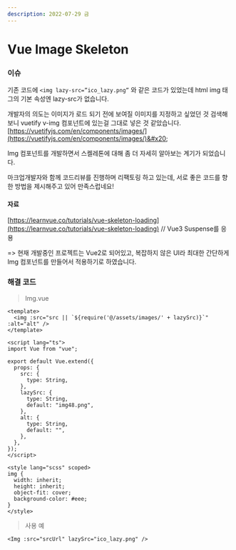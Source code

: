 ```yaml
---
description: 2022-07-29 금
---
```


# Vue Image Skeleton

### 이슈

기존 코드에 `<img lazy-src=”ico_lazy.png”` 와 같은 코드가 있었는데 html img 태그의 기본 속성엔 lazy-src가 없습니다.&#x20;

개발자의 의도는 이미지가 로드 되기 전에 보여질 이미지를 지정하고 싶었던 것 검색해보니 vuetify v-img 컴포넌트에 있는걸 그대로 넣은 것 같았습니다. [https://vuetifyjs.com/en/components/images/](https://vuetifyjs.com/en/components/images/)&#x20;



Img 컴포넌트를 개발하면서 스켈레톤에 대해 좀 더 자세히 알아보는 계기가 되었습니다.

마크업개발자와 함께 코드리뷰를 진행하며 리팩토링 하고 있는데, 서로 좋은 코드를 향한 방법을 제시해주고 있어 만족스럽네요!&#x20;



#### 자료

[https://learnvue.co/tutorials/vue-skeleton-loading](https://learnvue.co/tutorials/vue-skeleton-loading) // Vue3 Suspense를 응용&#x20;

\=> 현재 개발중인 프로젝트는 Vue2로 되어있고, 복잡하지 않은 UI라 최대한 간단하게 Img 컴포넌트를 만들어서 적용하기로 하였습니다.&#x20;



### 해결 코드&#x20;

> Img.vue&#x20;

```
<template>
  <img :src="src || `${require('@/assets/images/' + lazySrc)}`" :alt="alt" />
</template>

<script lang="ts">
import Vue from "vue";

export default Vue.extend({
  props: {
    src: {
      type: String,
    },
    lazySrc: {
      type: String,
      default: "img48.png",
    },
    alt: {
      type: String,
      default: "",
    },
  },
});
</script>

<style lang="scss" scoped>
img {
  width: inherit;
  height: inherit;
  object-fit: cover;
  background-color: #eee;
}
</style>
```

> 사용 예&#x20;

```
<Img :src="srcUrl" lazySrc="ico_lazy.png" />
```

